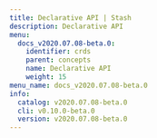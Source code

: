 ```yaml
---
title: Declarative API | Stash
description: Declarative API
menu:
  docs_v2020.07.08-beta.0:
    identifier: crds
    parent: concepts
    name: Declarative API
    weight: 15
menu_name: docs_v2020.07.08-beta.0
info:
  catalog: v2020.07.08-beta.0
  cli: v0.10.0-beta.0
  version: v2020.07.08-beta.0
---
```



